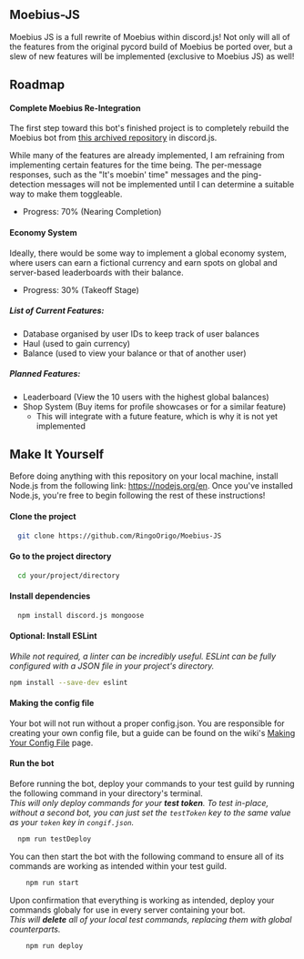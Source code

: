 ## Moebius-JS
Moebius JS is a full rewrite of Moebius within discord.js! Not only will all of the features from the original pycord build of Moebius be ported over, but a slew of new features will be implemented (exclusive to Moebius JS) as well!
## Roadmap

#### Complete Moebius Re-Integration
The first step toward this bot's finished project is to completely rebuild the Moebius bot from [this archived repository](https://github.com/RingoOrigo/moebius-bot) in discord.js.

While many of the features are already implemented, I am refraining from implementing certain features for the time being. The per-message responses, such as the "It's moebin' time" messages and the ping-detection messages will not be implemented until I can determine a suitable way to make them toggleable.

* Progress: 70% (Nearing Completion)

#### Economy System
Ideally, there would be some way to implement a global economy system, where users can earn a fictional currency and earn spots on global and server-based leaderboards with their balance. 

* Progress: 30% (Takeoff Stage)

##### List of Current Features:
- Database organised by user IDs to keep track of user balances
- Haul (used to gain currency)
- Balance (used to view your balance or that of another user)
##### Planned Features:
- Leaderboard (View the 10 users with the highest global balances)
- Shop System (Buy items for profile showcases or for a similar feature)
    - This will integrate with a future feature, which is why it is not yet implemented

## Make It Yourself

Before doing anything with this repository on your local machine, install Node.js from the following link: https://nodejs.org/en. Once you've installed Node.js, you're free to begin following the rest of these instructions!

#### Clone the project
```bash
  git clone https://github.com/RingoOrigo/Moebius-JS
```

#### Go to the project directory
```bash
  cd your/project/directory
```

#### Install dependencies
```bash
  npm install discord.js mongoose
```

#### Optional: Install ESLint
*While not required, a linter can be incredibly useful. ESLint can be fully configured with a JSON file in your project's directory.*

```bash
npm install --save-dev eslint
```

#### Making the config file
Your bot will not run without a proper config.json. You are responsible for creating your own config file, but a guide can be found on the wiki's [Making Your Config File](https://github.com/RingoOrigo/Moebius-JS/wiki/Making-Your-Config-File) page.

#### Run the bot
Before running the bot, deploy your commands to your test guild by running the following command in your directory's terminal. <br>
*This will only deploy commands for your **test token**. To test in-place, without a second bot, you can just set the `testToken` key to the same value as your `token` key in `congif.json`.*

```bash
  npm run testDeploy
```

You can then start the bot with the following command to ensure all of its commands are working as intended within your test guild.
```bash
    npm run start
```

Upon confirmation that everything is working as intended, deploy your commands globaly for use in every server containing your bot.<br>
*This will **delete** all of your local test commands, replacing them with global counterparts.*
```bash
    npm run deploy
```